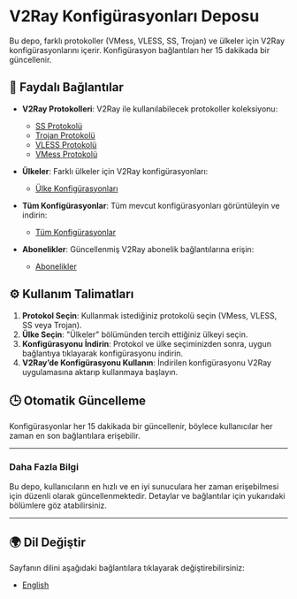 # V2Ray Konfigürasyonları Deposu

Bu depo, farklı protokoller (VMess, VLESS, SS, Trojan) ve ülkeler için V2Ray konfigürasyonlarını içerir. Konfigürasyon bağlantıları her 15 dakikada bir güncellenir.

## 🔗 Faydalı Bağlantılar

- **V2Ray Protokolleri**: V2Ray ile kullanılabilecek protokoller koleksiyonu:
  - [SS Protokolü](https://raw.githubusercontent.com/SoliSpirit/v2ray-configs/refs/heads/main/Protocols/ss.txt)
  - [Trojan Protokolü](https://raw.githubusercontent.com/SoliSpirit/v2ray-configs/refs/heads/main/Protocols/trojan.txt)
  - [VLESS Protokolü](https://raw.githubusercontent.com/SoliSpirit/v2ray-configs/refs/heads/main/Protocols/vless.txt)
  - [VMess Protokolü](https://raw.githubusercontent.com/SoliSpirit/v2ray-configs/refs/heads/main/Protocols/vmess.txt)

- **Ülkeler**: Farklı ülkeler için V2Ray konfigürasyonları:
  - [Ülke Konfigürasyonları](https://github.com/SoliSpirit/v2ray-configs/tree/main/Countries)

- **Tüm Konfigürasyonlar**: Tüm mevcut konfigürasyonları görüntüleyin ve indirin:
  - [Tüm Konfigürasyonlar](https://raw.githubusercontent.com/SoliSpirit/v2ray-configs/refs/heads/main/all_configs.txt)

- **Abonelikler**: Güncellenmiş V2Ray abonelik bağlantılarına erişin:
  - [Abonelikler](https://github.com/SoliSpirit/v2ray-configs/tree/main/Subscriptions)

## ⚙️ Kullanım Talimatları

1. **Protokol Seçin**: Kullanmak istediğiniz protokolü seçin (VMess, VLESS, SS veya Trojan).
2. **Ülke Seçin**: "Ülkeler" bölümünden tercih ettiğiniz ülkeyi seçin.
3. **Konfigürasyonu İndirin**: Protokol ve ülke seçiminizden sonra, uygun bağlantıya tıklayarak konfigürasyonu indirin.
4. **V2Ray’de Konfigürasyonu Kullanın**: İndirilen konfigürasyonu V2Ray uygulamasına aktarıp kullanmaya başlayın.

## 🕒 Otomatik Güncelleme

Konfigürasyonlar her 15 dakikada bir güncellenir, böylece kullanıcılar her zaman en son bağlantılara erişebilir.

---

### Daha Fazla Bilgi

Bu depo, kullanıcıların en hızlı ve en iyi sunuculara her zaman erişebilmesi için düzenli olarak güncellenmektedir. Detaylar ve bağlantılar için yukarıdaki bölümlere göz atabilirsiniz.

---

## 🌍 Dil Değiştir

Sayfanın dilini aşağıdaki bağlantılara tıklayarak değiştirebilirsiniz:

- [English](https://github.com/SoliSpirit/v2ray-configs/blob/main/README.md)
